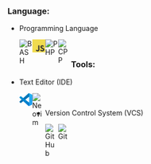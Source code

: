 ### Language:

- Programming Language

  <a href="https://www.gnu.org/software/bash">
    <img align="left" alt="BASH" width="26px" src="https://upload.wikimedia.org/wikipedia/commons/8/82/Gnu-bash-logo.svg" />
  </a>

  <a href="https://www.javascript.com">
    <img align="left" alt="Javascript" width="26px" src="https://raw.githubusercontent.com/github/explore/80688e429a7d4ef2fca1e82350fe8e3517d3494d/topics/javascript/javascript.png" />
  </a>

  <a href="https://www.php.net">
    <img align="left" alt="PHP" width="26px" src="https://www.php.net/images/logos/new-php-logo.svg" />
  </a>

  <a href="https://isocpp.org">
    <img align="left" alt="CPP" width="26px" src="https://upload.wikimedia.org/wikipedia/commons/1/18/ISO_C%2B%2B_Logo.svg" />
  </a>

<br>

### Tools:

- Text Editor (IDE)
  
  <a href="https://code.visualstudio.com">
    <img align="left" alt="Visual Studio Code" width="26px" src="https://raw.githubusercontent.com/github/explore/80688e429a7d4ef2fca1e82350fe8e3517d3494d/topics/visual-studio-code/visual-studio-code.png" />
  </a>

  <a href="neovim.io">
    <img align="left"alt="Neovim" width="26px" src="https://www.vectorlogo.zone/logos/neovimio/neovimio-icon.svg" />
  </a>

<br>

- Version Control System (VCS)

  <a href="https://github.com/" target="_blank">
    <img align="left" alt="GitHub" width="26px" src="https://github.githubassets.com/images/modules/logos_page/GitHub-Mark.png"/>
  </a>

  <a href="https://git-scm.com">
    <img align="left" alt="Git" width="26px" src="https://upload.wikimedia.org/wikipedia/commons/e/e0/Git-logo.svg" />
  </a> 
